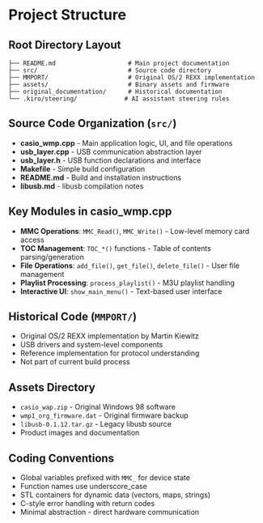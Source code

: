 # Project Structure

## Root Directory Layout
```
├── README.md                    # Main project documentation
├── src/                         # Source code directory
├── MMPORT/                      # Original OS/2 REXX implementation
├── assets/                      # Binary assets and firmware
├── original_documentation/      # Historical documentation
└── .kiro/steering/             # AI assistant steering rules
```

## Source Code Organization (`src/`)
- **casio_wmp.cpp** - Main application logic, UI, and file operations
- **usb_layer.cpp** - USB communication abstraction layer  
- **usb_layer.h** - USB function declarations and interface
- **Makefile** - Simple build configuration
- **README.md** - Build and installation instructions
- **libusb.md** - libusb compilation notes

## Key Modules in casio_wmp.cpp
- **MMC Operations**: `MMC_Read()`, `MMC_Write()` - Low-level memory card access
- **TOC Management**: `TOC_*()` functions - Table of contents parsing/generation
- **File Operations**: `add_file()`, `get_file()`, `delete_file()` - User file management
- **Playlist Processing**: `process_playlist()` - M3U playlist handling
- **Interactive UI**: `show_main_menu()` - Text-based user interface

## Historical Code (`MMPORT/`)
- Original OS/2 REXX implementation by Martin Kiewitz
- USB drivers and system-level components
- Reference implementation for protocol understanding
- Not part of current build process

## Assets Directory
- `casio_wap.zip` - Original Windows 98 software
- `wmp1_org_firmware.dat` - Original firmware backup
- `libusb-0.1.12.tar.gz` - Legacy libusb source
- Product images and documentation

## Coding Conventions
- Global variables prefixed with `MMC_` for device state
- Function names use underscore_case
- STL containers for dynamic data (vectors, maps, strings)
- C-style error handling with return codes
- Minimal abstraction - direct hardware communication